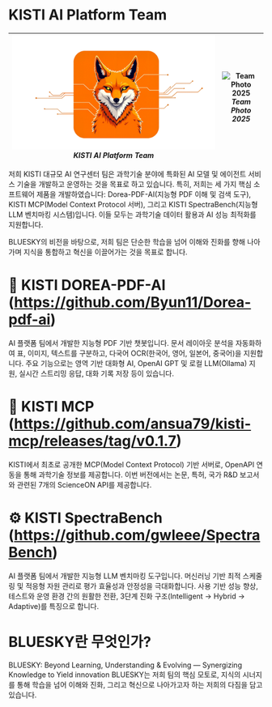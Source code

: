 # KISTI AI Platform Team


| ![KISTI AI Platform Team](bluesky-logo-wide.png) <br/> *KISTI AI Platform Team* | ![Team Photo 2025](Team_Photo_2025.JPG) <br/> *Team Photo 2025* |
|:--------------------------------------------:|:--------------------------------------------------------------:|

저희 KISTI 대규모 AI 연구센터 팀은 과학기술 분야에 특화된 AI 모델 및 에이전트 서비스 기술을 개발하고 운영하는 것을 목표로 하고 있습니다.
특히, 저희는 세 가지 핵심 소프트웨어 제품을 개발하였습니다: Dorea-PDF-AI(지능형 PDF 이해 및 검색 도구), KISTI MCP(Model Context Protocol 서버), 그리고 KISTI SpectraBench(지능형 LLM 벤치마킹 시스템)입니다.
이들 모두는 과학기술 데이터 활용과 AI 성능 최적화를 지원합니다.

BLUESKY의 비전을 바탕으로, 저희 팀은 단순한 학습을 넘어 이해와 진화를 향해 나아가며 지식을 통합하고 혁신을 이끌어가는 것을 목표로 합니다.

# 📄 KISTI DOREA-PDF-AI (https://github.com/Byun11/Dorea-pdf-ai)
AI 플랫폼 팀에서 개발한 지능형 PDF 기반 챗봇입니다. 문서 레이아웃 분석을 자동화하여 표, 이미지, 텍스트를 구분하고, 다국어 OCR(한국어, 영어, 일본어, 중국어)을 지원합니다.
주요 기능으로는 영역 기반 대화형 AI, OpenAI GPT 및 로컬 LLM(Ollama) 지원, 실시간 스트리밍 응답, 대화 기록 저장 등이 있습니다.

# 📡 KISTI MCP (https://github.com/ansua79/kisti-mcp/releases/tag/v0.1.7)
KISTI에서 최초로 공개한 MCP(Model Context Protocol) 기반 서버로, OpenAPI 연동을 통해 과학기술 정보를 제공합니다.
이번 버전에서는 논문, 특허, 국가 R&D 보고서와 관련된 7개의 ScienceON API를 제공합니다.

# ⚙️ KISTI SpectraBench (https://github.com/gwleee/SpectraBench)
AI 플랫폼 팀에서 개발한 지능형 LLM 벤치마킹 도구입니다. 머신러닝 기반 최적 스케줄링 및 적응형 자원 관리로 평가 효율성과 안정성을 극대화합니다.
사용 기반 성능 향상, 테스트와 운영 환경 간의 원활한 전환, 3단계 진화 구조(Intelligent → Hybrid → Adaptive)를 특징으로 합니다.

# BLUESKY란 무엇인가?
BLUESKY: Beyond Learning, Understanding & Evolving — Synergizing Knowledge to Yield innovation
BLUESKY는 저희 팀의 핵심 모토로, 지식의 시너지를 통해 학습을 넘어 이해와 진화, 그리고 혁신으로 나아가고자 하는 저희의 다짐을 담고 있습니다.
